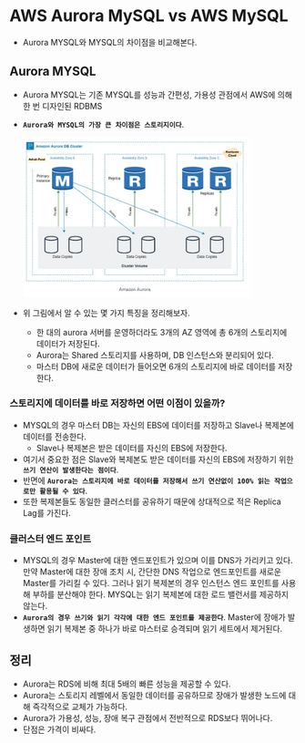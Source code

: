 # AWS Aurora MySQL vs AWS MySQL

- Aurora MYSQL와 MYSQL의 차이점을 비교해본다.

## Aurora MYSQL

- Aurora MYSQL는 기존 MYSQL를 성능과 간편성, 가용성 관점에서 AWS에 의해 한 번 디자인된 RDBMS
- **`Aurora와 MYSQL의 가장 큰 차이점은 스토리지이다`**.

  <img src="https://github.com/programmer-sjk/TIL/blob/main/images/db/aurora-storage.png" width="400">

- 위 그림에서 알 수 있는 몇 가지 특징을 정리해보자.
  - 한 대의 aurora 서버를 운영하더라도 3개의 AZ 영역에 총 6개의 스토리지에 데이터가 저장된다.
  - Aurora는 Shared 스토리지를 사용하며, DB 인스턴스와 분리되어 있다.
  - 마스터 DB에 새로운 데이터가 들어오면 6개의 스토리지에 바로 데이터를 저장한다.

### 스토리지에 데이터를 바로 저장하면 어떤 이점이 있을까?

- MYSQL의 경우 마스터 DB는 자신의 EBS에 데이터를 저장하고 Slave나 복제본에 데이터를 전송한다.
  - Slave나 복제본은 받은 데이터를 자신의 EBS에 저장한다.
- 여기서 중요한 점은 Slave와 복제본도 받은 데이터를 자신의 EBS에 저장하기 위한 **`쓰기 연산이 발생한다는 점이다`**.
- 반면에 **`Aurora는 스토리지에 바로 데이터를 저장해서 쓰기 연산없이 100% 읽는 작업으로만 활용될 수 있다`**.
- 또한 복제본들도 동일한 클러스터를 공유하기 때문에 상대적으로 적은 Replica Lag를 가진다.

### 클러스터 엔드 포인트

- MYSQL의 경우 Master에 대한 엔드포인트가 있으며 이를 DNS가 가리키고 있다. 만약 Master에 대한 장애 조치 시, 간단한 DNS 작업으로 엔드포인트를 새로운 Master를 가리킬 수 있다. 그러나 읽기 복제본의 경우 인스턴스 엔드 포인트를 사용해 부하를 분산해야 한다. MYSQL는 읽기 복제본에 대한 로드 밸런서를 제공하지 않는다.
- **`Aurora의 경우 쓰기와 읽기 각각에 대한 엔드 포인트를 제공한다`**. Master에 장애가 발생하면 읽기 복제본 중 하나가 바로 마스터로 승격되며 읽기 세트에서 제거된다.

## 정리

- Aurora는 RDS에 비해 최대 5배의 빠른 성능을 제공할 수 있다.
- Aurora는 스토리지 레벨에서 동일한 데이터를 공유하므로 장애가 발생한 노드에 대해 즉각적으로 교체가 가능하다.
- Aurora가 가용성, 성능, 장애 복구 관점에서 전반적으로 RDS보다 뛰어나다.
- 단점은 가격이 비싸다.

